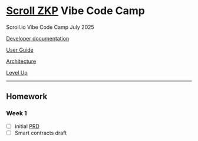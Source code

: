 # [Scroll ZKP](https://scroll.io/) Vibe Code Camp
Scroll.io Vibe Code Camp July 2025

[Developer documentation](https://docs.scroll.io/en/developers/)

[User Guide](https://docs.scroll.io/en/user-guide/)

[Architecture](https://docs.scroll.io/en/technology/)

[Level Up](https://www.levelup.xyz/)

---

## Homework

### Week 1

- [ ] initial [PRD](./PRD/draft.md)
- [ ] Smart contracts draft
